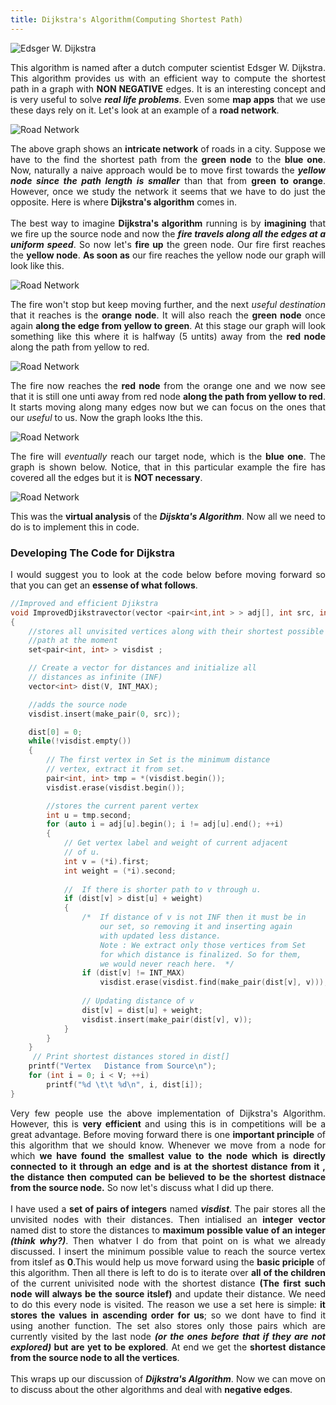 ```yaml
---
title: Dijkstra's Algorithm(Computing Shortest Path)
---
```


![Edsger W. Dijkstra](/images/Edsger_Wybe_Dijkstra.jpg "Edsger W. Dijkstra")

<div style="text-align: justify">
This algorithm is named after a dutch computer scientist Edsger W. Dijkstra. This algorithm provides us with an efficient way to compute the shortest path in a graph with <b>NON NEGATIVE</b> edges. It is an interesting concept and is very useful to solve <em><b>real life problems</b></em>. Even some <b>map apps</b> that we use these days rely on it. Let's look at an example of a <b>road network</b>.
</div>

![Road Network](/images/Shortest.png "Road Network")

<div style="text-align: justify">
  The above graph shows an <b>intricate network</b> of roads in a city. Suppose we have to the find the shortest path from the <b>green node</b> to the <b>blue one</b>. Now, naturally a naive approach would be to move first towards the <em><b>yellow node since the path length is smaller</b></em> than that from <b>green to orange</b>. However, once we study the network it seems that we have to do just the opposite. Here is where <b>Dijkstra's algorithm</b> comes in. 
<br>
<br>
  The best way to imagine <b>Dijkstra's algorithm</b> running is by <b>imagining</b> that we fire up the source node and now the <em><b>fire travels along all the edges at a uniform speed</b></em>. So now let's <b>fire up</b> the green node. Our fire first reaches the <b>yellow node</b>. <b>As soon as</b> our fire reaches the yellow node our graph will look like this.
</div>

![Road Network](/images/Dijkstra_1.png "Road Network")

<div style="text-align: justify">
  The fire won't stop but keep moving further, and the next <em>useful destination</em> that it reaches is the <b>orange node</b>. It will also reach the <b>green node</b> once again <b>along the edge from yellow to green</b>. At this stage our graph will look something like this where it is halfway (5 untits) away from the <b>red node</b> along the path from yellow to red. 
</div>

![Road Network](/images/Dijkstra_2.png "Road Network")

<div style="text-align: justify">
  The fire now reaches the <b>red node</b> from the orange one and we now see that it is still one unti away from red node <b>along the path from yellow to red</b>. It starts moving along many edges now but we can focus on the ones that our <em>useful</em> to us. Now the graph looks lthe this.
</div>

![Road Network](/images/Dijkstra_3.png "Road Network")

<div style="text-align: justify">
  The fire will <em>eventually</em> reach our target node, which is the <b>blue one</b>. The graph is shown below. Notice, that in this particular example the fire has covered all the edges but it is <b>NOT necessary</b>.
</div>

![Road Network](/images/Dijkstra_4.png "Road Network")

<div style="text-align: justify">
  This was the <b>virtual analysis</b> of the <em><b>Dijskta's Algorithm</b></em>. Now all we need to do is to implement this in code.
</div>

### Developing The Code for Dijkstra 

<div style="text-align: justify">
I would suggest you to look at the code below before moving forward so that you can get an <b>essense of what follows</b>.
</div>

```cpp
//Improved and efficient Djikstra
void ImprovedDjikstravector(vector <pair<int,int > > adj[], int src, int V)
{
	//stores all unvisited vertices along with their shortest possible
	//path at the moment
	set<pair<int, int> > visdist ;

	// Create a vector for distances and initialize all 
    // distances as infinite (INF) 
    vector<int> dist(V, INT_MAX); 

    //adds the source node
    visdist.insert(make_pair(0, src));

    dist[0] = 0;
    while(!visdist.empty())
    {
    	// The first vertex in Set is the minimum distance 
        // vertex, extract it from set. 
        pair<int, int> tmp = *(visdist.begin()); 
        visdist.erase(visdist.begin()); 

        //stores the current parent vertex
        int u = tmp.second;
        for (auto i = adj[u].begin(); i != adj[u].end(); ++i) 
        { 
            // Get vertex label and weight of current adjacent 
            // of u. 
            int v = (*i).first; 
            int weight = (*i).second; 
  
            //  If there is shorter path to v through u. 
            if (dist[v] > dist[u] + weight) 
            { 
                /*  If distance of v is not INF then it must be in 
                    our set, so removing it and inserting again 
                    with updated less distance.   
                    Note : We extract only those vertices from Set 
                    for which distance is finalized. So for them,  
                    we would never reach here.  */
                if (dist[v] != INT_MAX) 
                    visdist.erase(visdist.find(make_pair(dist[v], v))); 
  
                // Updating distance of v 
                dist[v] = dist[u] + weight; 
                visdist.insert(make_pair(dist[v], v)); 
            } 
        } 
    } 
     // Print shortest distances stored in dist[] 
    printf("Vertex   Distance from Source\n"); 
    for (int i = 0; i < V; ++i) 
        printf("%d \t\t %d\n", i, dist[i]); 
}
```

<div style="text-align: justify">
Very few people use the above implementation of Dijkstra's Algorithm. However, this is <b>very efficient</b> and using this is in competitions will be a great advantage. Before moving forward there is one <b>important principle</b> of this algorithm that we should know. Whenever we move from a node for which <b>we have found the smallest value to the node which is directly connected to it through an edge and is at the shortest distance from it , the distance then computed can be believed to be the shortest distnace from the source node.</b> So now let's discuss what I did up there.
<br>
<br>
I have used a <b>set of pairs of integers</b> named <em><b>visdist</b></em>. The pair stores all the unvisited nodes with their distances. Then intialised an <b>integer vector</b> named dist to store the distances to <b>maximum possible value of an integer <em>(think why?)</em></b>. Then whatver I do from that point on is what we already discussed. I insert the minimum possible value to reach the source vertex from itslef as <b>0</b>.This would help us move forward using the <b>basic priciple</b> of this algorithm. Then all there is left to do is to iterate over <b>all of the children</b> of the current univisited node with the shortest distance <b>(The first such node will always be the source itslef)</b> and update their distance. We need to do this every node is visited. The reason we use a set here is simple: <b>it stores the values in ascending order for us</b>; so we dont have to find it using another function. The set also stores only those pairs which are currently visited by the last node <b><em>(or the ones before that if they are not explored)</em> but are yet to be explored</b>. At end we get the <b>shortest distance from the source node to all the vertices</b>.
<br>
<br>
	This wraps up our discussion of <em><b>Dijkstra's Algorithm</b></em>. Now we can move on to discuss about the other algorithms and deal with <b>negative edges</b>.
</div>

